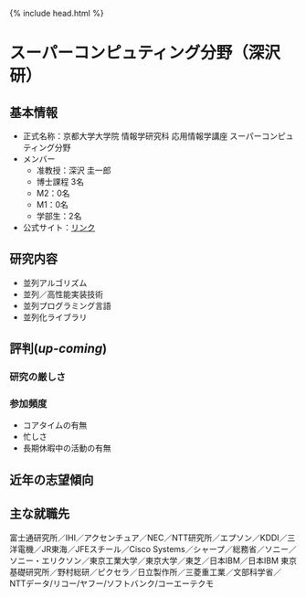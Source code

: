 {% include head.html %}
# スーパーコンピュティング分野（深沢研）

## 基本情報
- 正式名称：京都大学大学院 情報学研究科 応用情報学講座 スーパーコンピュティング分野
- メンバー
  - 准教授：深沢 圭一郎
  - 博士課程 3名
  - M2：0名
  - M1：0名
  - 学部生：2名
- 公式サイト：[リンク](http://www.ais.sys.i.kyoto-u.ac.jp/index.html)

## 研究内容
- 並列アルゴリズム
- 並列／高性能実装技術
- 並列プログラミング言語
- 並列化ライブラリ

## 評判(*up-coming*)
### 研究の厳しさ

### 参加頻度
- コアタイムの有無
- 忙しさ
- 長期休暇中の活動の有無

## 近年の志望傾向

## 主な就職先
富士通研究所／IHI／アクセンチュア／NEC／NTT研究所／エプソン／KDDI／三洋電機／JR東海／JFEスチール／Cisco Systems／シャープ／総務省／ソニー／ソニー・エリクソン／東京工業大学／東京大学／東芝／日本IBM／日本IBM 東京基礎研究所／野村総研／ピクセラ／日立製作所／三菱重工業／文部科学省／NTTデータ/リコー/ヤフー/ソフトバンク/コーエーテクモ